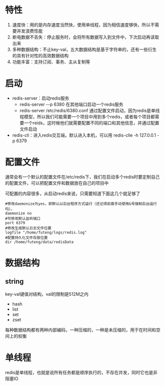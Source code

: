 # 特性
1. 速度快：用的是内存速度当然快，使用单线程，因为相信速度够快，所以不需要并发浪费性能
2. 断电数据不丢失：停止服务时，会将所有数据写入到文件中，下次启动再读取出来
3. 多种数据结构：不止key-val，五大数据结构是基于字符串的，还有一些衍生的具有针对性的高效数据结构
4. 功能丰富：支持订阅、事务、主从复制等

# 启动
- redis-server：启动redis服务
    - redis-server --p 6380 在其他端口启动一个redis服务
    - redis-server /etc/redis/6380.conf 通过配置文件启动，因为redis是单线程模型，所以我们可能需要一个项目中用到多个redis，或者每个项目都需要一个reids，这时候他们就需要配置不同的端口和其他信息，并通过配置文件启动
- redis-cli：进入redis交互端，默认进入本机，可以用 redis-clie -h 127.0.0.1 -p 6379

# 配置文件
通常会有一个默认的配置文件在/etc/redis下，我们在启动多个redis时要定制自己的配置文件，可以把配置文件和数据放在自己的项目中

可配置的内容很多，从启动redis来说，只需要知道下面这几个就足够了

    #修改daemonize为yes，即默认以后台程序方式运行（还记得前面手动使用&号强制后台运行吗）。
    daemonize no
    #可修改默认监听端口
    port 6379
    #修改生成默认日志文件位置
    logfile "/home/futeng/logs/redis.log"
    #配置持久化文件存放位置
    dir /home/futeng/data/redisData

# 数据结构
## string
key-val键值对结构，val的限制是512M之内

- hash
- list
- set
- zset

每种数据结构都有两种内部编码，一种压缩的，一种是未压缩的，用于在时间和空间上的权衡

# 单线程
redis是单线程，也就是说所有任务都是顺序执行的，不存在并发，同时它也是非阻塞IO